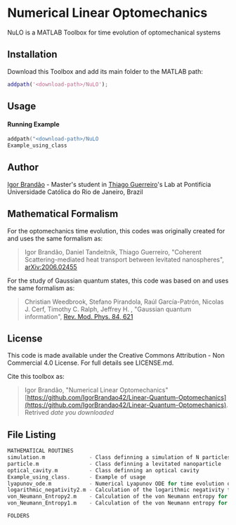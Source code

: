 # Numerical Linear Optomechanics

NuLO is a MATLAB Toolbox for time evolution of optomechanical systems

## Installation

Download this Toolbox and add its main folder to the MATLAB path:

```MATLAB
addpath('<download-path>/NuLO');
```

## Usage



#### Running Example
```c
addpath("<download-path>/NuLO
Example_using_class
```

## Author
[Igor Brandão](mailto:igorbrandao@aluno.puc-rio.br) - Master's student in [Thiago Guerreiro](mailto:barbosa@puc-rio.br)'s Lab at Pontifícia Universidade Católica do Rio de Janeiro, Brazil

## Mathematical Formalism
For the optomechanics time evolution, this codes was originally created for and uses the same formalism as:
> Igor Brandão, Daniel Tandeitnik, Thiago Guerreiro, "Coherent Scattering-mediated heat transport between levitated nanospheres", [arXiv:2006.02455](https://arxiv.org/abs/2006.02455)

For the study of Gaussian quantum states, this code was based on and uses the same formalism as:

> Christian Weedbrook, Stefano Pirandola, Raúl García-Patrón, Nicolas J. Cerf, Timothy C. Ralph, Jeffrey H. , "Gaussian quantum information", [Rev. Mod. Phys. 84, 621](https://journals.aps.org/rmp/abstract/10.1103/RevModPhys.84.621)

## License
This code is made available under the Creative Commons Attribution - Non Commercial 4.0 License. For full details see LICENSE.md.

Cite this toolbox as: 
> Igor Brandão, "Numerical Linear Optomechanics" [https://github.com/IgorBrandao42/Linear-Quantum-Optomechanics](https://github.com/IgorBrandao42/Linear-Quantum-Optomechanics). Retrived <em>date you downloaded</em>

## File Listing
```C
MATHEMATICAL ROUTINES
simulation.m              - Class definning a simulation of N particles interacting through Coherent Scattering with a single cavity field mode 
particle.m                - Class definning a levitated nanoparticle
optical_cavity.m          - Class definning an optical cavity
Example_using_class.      - Example of usage
lyapunov_ode.m            - Numerical Lyapunov ODE for time evolution of the covariance matrix
logarithmic_negativity2.m - Calculation of the logarithmic negativity for a bipartite system
von_Neumann_Entropy2.m    - Calculation of the von Neumann entropy for a bipartite system
von_Neumann_Entropy1.m    - Calculation of the von Neumann entropy for a single mode

FOLDERS

```
